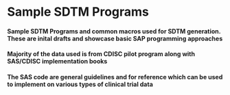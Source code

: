 # Sample SDTM Programs
#### Sample SDTM Programs and common macros used for SDTM generation. These are inital drafts and showcase basic SAP programming approaches
#### Majority of the data used is from CDISC pilot program along with SAS/CDISC implementation books 
#### The SAS code are general guidelines and for reference which can be used to implement on various types of clinical trial data
